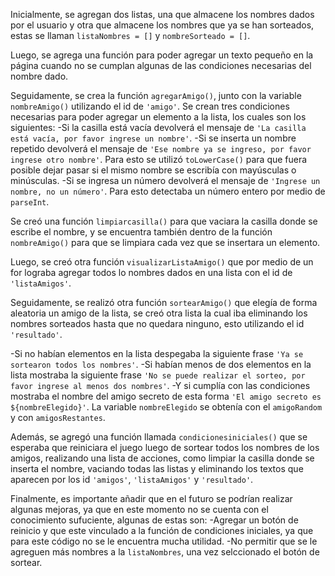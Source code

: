 Inicialmente, se agregan dos listas, una que almacene los nombres dados por el usuario y otra que almacene los nombres que ya se han sorteados, estas se llaman ```listaNombres = []``` y ```nombreSorteado = []```.

Luego, se agrega una función para poder agregar un texto pequeño en la página cuando no se cumplan algunas de las condiciones necesarias del nombre dado.

Seguidamente, se crea la función ```agregarAmigo()```, junto con la variable ```nombreAmigo()``` utilizando el id de ```'amigo'```. Se crean tres condiciones necesarias para poder agregar un elemento a la lista, los cuales son los siguientes: 
-Si la casilla está vacía devolverá el mensaje de ```'La casilla está vacía, por favor ingrese un nombre'```.
-Si se inserta un nombre repetido devolverá el mensaje de ```'Ese nombre ya se ingreso, por favor ingrese otro nombre'```. Para esto se utilizó ```toLowerCase()``` para que fuera posible dejar pasar si el mismo nombre se escribía con mayúsculas o minúsculas.
-Si se ingresa un número devolverá el mensaje de ```'Ingrese un nombre, no un número'```. Para esto detectaba un número entero por medio de ```parseInt```.

Se creó una función ```limpiarcasilla()``` para que vaciara la casilla donde se escribe el nombre, y se encuentra también dentro de la función ```nombreAmigo()``` para que se limpiara cada vez que se insertara un elemento.

Luego, se creó otra función ```visualizarListaAmigo()``` que por medio de un for lograba agregar todos lo nombres dados en una lista con el id de ```'listaAmigos'```.

Seguidamente, se realizó otra función ```sortearAmigo()``` que elegía de forma aleatoria un amigo de la lista, se creó otra lista la cual iba eliminando los nombres sorteados hasta que no quedara ninguno, esto utilizando el id ```'resultado'```.

-Si no habían elementos en la lista despegaba la siguiente frase ```'Ya se sortearon todos los nombres'```.
-Si habían menos de dos elementos en la lista mostraba la siguiente frase ```'No se puede realizar el sorteo, por favor ingrese al menos dos nombres'```.
-Y si cumplía con las condiciones mostraba el nombre del amigo secreto de esta forma ```'El amigo secreto es ${nombreElegido}'```. La variable ```nombreElegido``` se obtenía con el ```amigoRandom``` y con ```amigosRestantes```. 

Además, se agregó una función llamada ```condicionesiniciales()``` que se esperaba que reiniciara el juego luego de sortear todos los nombres de los amigos, realizando una lista de acciones, como limpiar la casilla donde se inserta el nombre, vaciando todas las listas y eliminando los textos que aparecen por los id ```'amigos'```, ```'listaAmigos'``` y ```'resultado'```. 

Finalmente, es importante añadir que en el futuro se podrían realizar algunas mejoras, ya que en este momento no se cuenta con el conocimiento sufuciente, algunas de estas son:
-Agregar un botón de reinicio y que este vinculado a la función de condiciones iniciales, ya que para este código no se le encuentra mucha utilidad.
-No permitir que se le agreguen más nombres a la ```listaNombres```, una vez selccionado el botón de sortear.
